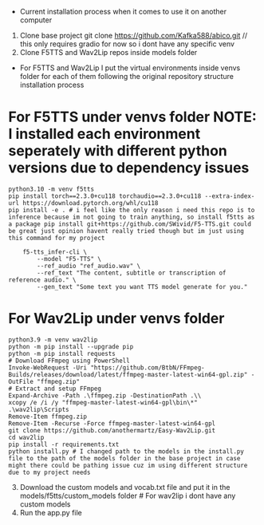 - Current installation process when it comes to use it on another computer

1. Clone base project
git clone https://github.com/Kafka588/abico.git // this only requires gradio for now so i dont have any specific venv
2. Clone F5TTS and Wav2Lip repos inside models folder
 - For F5TTS and Wav2Lip I put the virtual environments inside venvs folder for each of them following the original repository structure installation process
 # For F5TTS under venvs folder NOTE: I installed each environment seperately with different python versions due to dependency issues
    python3.10 -m venv f5tts
    pip install torch==2.3.0+cu118 torchaudio==2.3.0+cu118 --extra-index-url https://download.pytorch.org/whl/cu118
    pip install -e . # i feel like the only reason i need this repo is to inference because im not going to train anything, so install f5tts as a package pip install git+https://github.com/SWivid/F5-TTS.git could be great just opinion havent really tried though but im just using this command for my project
```
    f5-tts_infer-cli \
        --model "F5-TTS" \
        --ref_audio "ref_audio.wav" \
        --ref_text "The content, subtitle or transcription of reference audio." \
        --gen_text "Some text you want TTS model generate for you."
```
 # For Wav2Lip under venvs folder
    python3.9 -m venv wav2lip
    python -m pip install --upgrade pip
    python -m pip install requests
    # Download FFmpeg using PowerShell
    Invoke-WebRequest -Uri "https://github.com/BtbN/FFmpeg-Builds/releases/download/latest/ffmpeg-master-latest-win64-gpl.zip" -OutFile "ffmpeg.zip"
    # Extract and setup FFmpeg
    Expand-Archive -Path .\ffmpeg.zip -DestinationPath .\\
    xcopy /e /i /y "ffmpeg-master-latest-win64-gpl\bin\*" .\wav2lip\Scripts
    Remove-Item ffmpeg.zip
    Remove-Item -Recurse -Force ffmpeg-master-latest-win64-gpl
    git clone https://github.com/anothermartz/Easy-Wav2Lip.git
    cd wav2lip
    pip install -r requirements.txt
    python install.py # I changed path to the models in the install.py file to the path of the models folder in the base project in case might there could be pathing issue cuz im using different structure due to my project needs
3. Download the custom models and vocab.txt file and put it in the models/f5tts/custom_models folder # For wav2lip i dont have any custom models
4. Run the app.py file